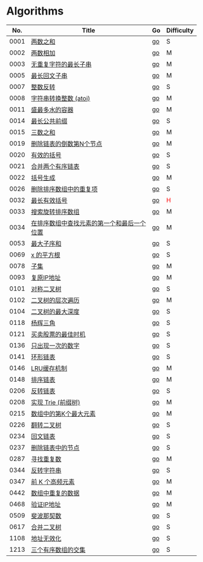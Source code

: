 # Algorithms

| No. | Title | Go | Difficulty |
|-----| ----- | -- | ---------- |
|0001|[两数之和](https://leetcode-cn.com/problems/two-sum/)|[go](./array/1.twoSum.go)|S|
|0002|[两数相加](https://leetcode-cn.com/problems/add-two-numbers/)|[go](./linkedList/2.addTwoNumbers.go)|M|
|0003|[无重复字符的最长子串](https://leetcode-cn.com/problems/longest-substring-without-repeating-characters/)|[go](./string/3.lengthOfLongestSubstring.go)|M|
|0005|[最长回文子串](https://leetcode-cn.com/problems/longest-palindromic-substring/)|[go](./string/5.longestPalindrome.go)|M|
|0007|[整数反转](https://leetcode-cn.com/problems/reverse-integer/)|[go](./string/7.reverse.go)|S|
|0008|[字符串转换整数 (atoi)](https://leetcode-cn.com/problems/string-to-integer-atoi/)|[go](./string/8.myAtoi.go)|M|
|0011|[盛最多水的容器](https://leetcode-cn.com/problems/container-with-most-water/submissions/)|[go](./array/11.maxArea.go)|M|
|0014|[最长公共前缀](https://leetcode-cn.com/problems/longest-common-prefix/)|[go](./string/14.longestCommonPrefix.go)|S|
|0015|[三数之和](https://leetcode-cn.com/problems/3sum/submissions/)|[go](./array/15.threeSum.go)|M|
|0019|[删除链表的倒数第N个节点](https://leetcode-cn.com/problems/remove-nth-node-from-end-of-list/)|[go](./linkedList/19.removeNthFromEnd.go)|M|
|0020|[有效的括号](https://leetcode-cn.com/problems/valid-parentheses/)|[go](./string/20.isValid.go)|S|
|0021|[合并两个有序链表](https://leetcode-cn.com/problems/merge-two-sorted-lists/submissions/)|[go](./linkedList/21.mergeTwoSortedLists.go)|S|
|0022|[括号生成](https://leetcode-cn.com/problems/generate-parentheses/)|[go](./tree/22.generateParenthesis.go)|M|
|0026|[删除排序数组中的重复项](https://leetcode-cn.com/problems/remove-duplicates-from-sorted-array/)|[go](./array/26.removeDuplicates.go)|S|
|0032|[最长有效括号](https://leetcode-cn.com/problems/longest-valid-parentheses/)|[go](./string/32.longestValidParentheses.go)|<font color=red>H</font>|
|0033|[搜索旋转排序数组](https://leetcode-cn.com/problems/search-in-rotated-sorted-array/submissions/)|[go](./array/33.search.go)|M|
|0034|[在排序数组中查找元素的第一个和最后一个位置](https://leetcode-cn.com/problems/find-first-and-last-position-of-element-in-sorted-array/)|[go](./array/34.searchRange.go)|M|
|0053|[最大子序和](https://leetcode-cn.com/problems/maximum-subarray/)|[go](./array/53.maxSubArray.go)|S|
|0069|[x 的平方根](https://leetcode-cn.com/problems/sqrtx/)|[go](./binarysearch/69.mySqrt.go)|S|
|0078|[子集](https://leetcode-cn.com/problems/subsets/)|[go](./array/78.subsets.go)|M|
|0093|[复原IP地址](https://leetcode-cn.com/problems/restore-ip-addresses/submissions/)|[go](./string/93.restoreIpAddresses.go)|M|
|0101|[对称二叉树](https://leetcode-cn.com/problems/symmetric-tree/submissions/)|[go](./tree/101.isSymmetric.go)|S|
|0102|[二叉树的层次遍历](https://leetcode-cn.com/problems/binary-tree-level-order-traversal/submissions/)|[go](./tree/102.levelOrder.go)|M|
|0104|[二叉树的最大深度](https://leetcode-cn.com/problems/maximum-depth-of-binary-tree/)|[go](./tree/104.maxDepth.go)|S|
|0118|[杨辉三角](https://leetcode-cn.com/problems/pascals-triangle/)|[go](./array/118.generate.go)|S|
|0121|[买卖股票的最佳时机](https://leetcode-cn.com/problems/best-time-to-buy-and-sell-stock/)|[go](./array/121.maxProfit.go)|S|
|0136|[只出现一次的数字](https://leetcode-cn.com/problems/single-number/comments/)|[go](./bit/136.singleNumber.go)|S|
|0141|[环形链表](https://leetcode-cn.com/problems/linked-list-cycle/)|[go](./linkedList/141.hasCycle.go)|S|
|0146|[LRU缓存机制](https://leetcode-cn.com/problems/lru-cache/)|[go](./linkedList/146.LRUCache.go)|M|
|0148|[排序链表](https://leetcode-cn.com/problems/sort-list/)|[go](./linkedList/148.sortList.go)|M|
|0206|[反转链表](https://leetcode-cn.com/problems/reverse-linked-list/)|[go](./linkedList/206.reverseList.go)|S|
|0208|[实现 Trie (前缀树)](https://leetcode-cn.com/problems/implement-trie-prefix-tree/)|[go](./trie/208.trie.go)|M|
|0215|[数组中的第K个最大元素](https://leetcode-cn.com/problems/kth-largest-element-in-an-array/)|[go](./myheap/215.findKthLargest.go)|M|
|0226|[翻转二叉树](https://leetcode-cn.com/problems/invert-binary-tree/submissions/)|[go](./tree/226.invertTree.go)|S|
|0234|[回文链表](https://leetcode-cn.com/problems/palindrome-linked-list/solution/)|[go](./linkedList/234.isPalindrome.go)|S|
|0237|[删除链表中的节点](https://leetcode-cn.com/problems/delete-node-in-a-linked-list/)|[go](./linkedList/237.deleteNode.go)|S|
|0287|[寻找重复数](https://leetcode-cn.com/problems/find-the-duplicate-number/)|[go](./array/287.findDuplicate.go)|M|
|0344|[反转字符串](https://leetcode-cn.com/problems/reverse-string/)|[go](./string/344.reverseString.go)|S|
|0347|[前 K 个高频元素](https://leetcode-cn.com/problems/top-k-frequent-elements/)|[go](./myheap/347.topkFrequent.go)|M|
|0442|[数组中重复的数据](https://leetcode-cn.com/problems/find-all-duplicates-in-an-array/)|[go](./array/442.findDuplicates.go)|M|
|0468|[验证IP地址](https://leetcode-cn.com/problems/validate-ip-address/submissions/)|[go](./string/468.validIPAddress.go)|M|
|0509|[斐波那契数](https://leetcode-cn.com/problems/fibonacci-number/)|[go](./array/509.fibnacci.go)|S|
|0617|[合并二叉树](https://leetcode-cn.com/problems/merge-two-binary-trees/)|[go](./tree/617.mergeTrees.go)|S|
|1108|[地址无效化](https://leetcode-cn.com/problems/defanging-an-ip-address/)|[go](./string/1108.defangIPaddr.go)|S|
|1213|[三个有序数组的交集](https://leetcode-cn.com/problems/intersection-of-three-sorted-arrays/)|[go](./array/1213.arraysIntersection.go)|S|
